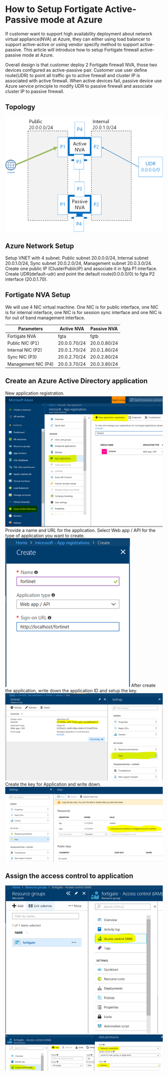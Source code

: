 How to Setup Fortigate Active-Passive mode at Azure
======================================================

If customer want to support high availability deployment about network virtual appliance(NVA) at Azure, they can either using load balancer to support active-active or using vendor specify method to support active-passive. This article will introduce how to setup Fortigate firewall active-passive mode at Azure. <br>

Overall design is that customer deploy 2 Fortigate firewall NVA, those two devices configured as active-passive pair. Customer use user define route(UDR) to point all traffic go to active firewall and cluster IP is associated with active firewall. When active devices fail, passive device use Azure service principle to modify UDR to passive firewall and associate cluster IP to passive firewall. <br>

Topology
-------------------------------------
![](https://github.com/yinghli/Fortigate-NVA-HA/blob/master/Drawing1.png)


Azure Network Setup
------------------------------------------
Setup VNET with 4 subnet. Public subnet 20.0.0.0/24, Internal subnet 20.0.1.0/24, Sync subnet 20.0.2.0/24, Management subnet 20.0.3.0/24. <br>
Create one public IP (ClusterPublicIP) and associate it in fgta P1 interface. <br>
Create UDR(default-udr) and point the default route(0.0.0.0/0) to fgta P2 interface (20.0.1.70). <br>


Fortigate NVA Setup
-------------------------------------
We will use 4 NIC virtual machine. One NIC is for public interface, one NIC is for internal interface, one NIC is for session sync interface and one NIC is for out of band management interface.

Parameters            | Active NVA    | Passive NVA
----------------------| ------------- | ------------
Fortigate NVA         | fgta          | fgtb
Public NIC     (P1)   | 20.0.0.70/24  | 20.0.0.80/24
Internal NIC   (P2)   | 20.0.1.70/24  | 20.0.1.80/24
Sync NIC       (P3)   | 20.0.2.70/24  | 20.0.2.80/24
Management NIC (P4)   | 20.0.3.70/24  | 20.0.3.80/24


Create an Azure Active Directory application 
---------------------------------

New application registration.<br>
![](https://github.com/yinghli/Fortigate-NVA-HA/blob/master/AAD.PNG)
Provide a name and URL for the application. Select Web app / API for the type of application you want to create.<br> 
![](https://github.com/yinghli/Fortigate-NVA-HA/blob/master/AppReg.PNG)
After create the application, write down the application ID and setup the key.<br>
![](https://github.com/yinghli/Fortigate-NVA-HA/blob/master/APPID.PNG)
Create the key for Application and write down.<br>
![](https://github.com/yinghli/Fortigate-NVA-HA/blob/master/KEY.PNG)

Assign the access control to application
-----------------------------------------
![](https://github.com/yinghli/Fortigate-NVA-HA/blob/master/IAM.PNG)
![](https://github.com/yinghli/Fortigate-NVA-HA/blob/master/IAM2.PNG)
